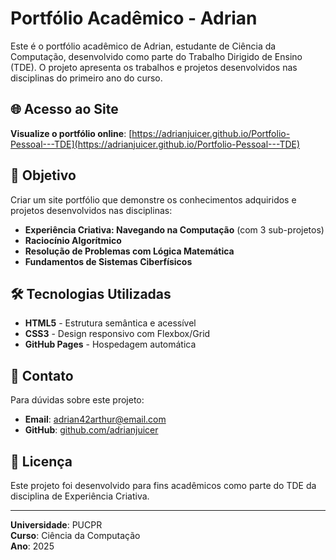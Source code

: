 # Portfólio Acadêmico - Adrian

Este é o portfólio acadêmico de Adrian, estudante de Ciência da Computação, desenvolvido como parte do Trabalho Dirigido de Ensino (TDE). O projeto apresenta os trabalhos e projetos desenvolvidos nas disciplinas do primeiro ano do curso.

## 🌐 Acesso ao Site

**Visualize o portfólio online**: [https://adrianjuicer.github.io/Portfolio-Pessoal---TDE](https://adrianjuicer.github.io/Portfolio-Pessoal---TDE)

## 🎯 Objetivo

Criar um site portfólio que demonstre os conhecimentos adquiridos e projetos desenvolvidos nas disciplinas:

- **Experiência Criativa: Navegando na Computação** (com 3 sub-projetos)
- **Raciocínio Algorítmico**
- **Resolução de Problemas com Lógica Matemática**
- **Fundamentos de Sistemas Ciberfísicos**

## 🛠️ Tecnologias Utilizadas

- **HTML5** - Estrutura semântica e acessível
- **CSS3** - Design responsivo com Flexbox/Grid
- **GitHub Pages** - Hospedagem automática

## 📧 Contato

Para dúvidas sobre este projeto:
- **Email**: adrian42arthur@email.com
- **GitHub**: [github.com/adrianjuicer](https://github.com/adrianjuicer)

## 📄 Licença

Este projeto foi desenvolvido para fins acadêmicos como parte do TDE da disciplina de Experiência Criativa.

---

**Universidade**: PUCPR  
**Curso**: Ciência da Computação  
**Ano**: 2025 